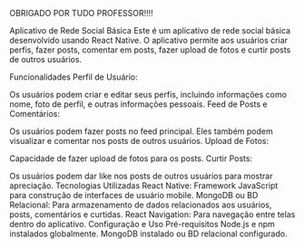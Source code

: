 OBRIGADO POR TUDO PROFESSOR!!!!

Aplicativo de Rede Social Básica
Este é um aplicativo de rede social básica desenvolvido usando React Native. O aplicativo permite aos usuários criar perfis, fazer posts, comentar em posts, fazer upload de fotos e curtir posts de outros usuários.

Funcionalidades
Perfil de Usuário:

Os usuários podem criar e editar seus perfis, incluindo informações como nome, foto de perfil, e outras informações pessoais.
Feed de Posts e Comentários:

Os usuários podem fazer posts no feed principal. Eles também podem visualizar e comentar nos posts de outros usuários.
Upload de Fotos:

Capacidade de fazer upload de fotos para os posts.
Curtir Posts:

Os usuários podem dar like nos posts de outros usuários para mostrar apreciação.
Tecnologias Utilizadas
React Native: Framework JavaScript para construção de interfaces de usuário mobile.
MongoDB ou BD Relacional: Para armazenamento de dados relacionados aos usuários, posts, comentários e curtidas.
React Navigation: Para navegação entre telas dentro do aplicativo.
Configuração e Uso
Pré-requisitos
Node.js e npm instalados globalmente.
MongoDB instalado ou BD relacional configurado.
